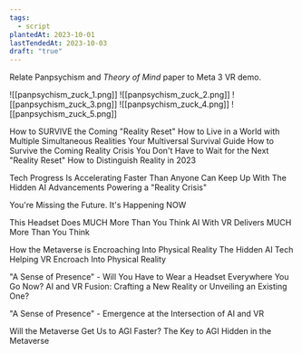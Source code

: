 ```yaml
---
tags:
  - script
plantedAt: 2023-10-01
lastTendedAt: 2023-10-03
draft: "true"
---
```

Relate Panpsychism and *Theory of Mind* paper to Meta 3 VR demo.

![[panpsychism_zuck_1.png]]
![[panpsychism_zuck_2.png]]
![[panpsychism_zuck_3.png]]
![[panpsychism_zuck_4.png]]
![[panpsychism_zuck_5.png]]

How to SURVIVE the Coming "Reality Reset"
How to Live in a World with Multiple Simultaneous Realities
Your Multiversal Survival Guide
How to Survive the Coming Reality Crisis
You Don't Have to Wait for the Next "Reality Reset"
How to Distinguish Reality in 2023

Tech Progress Is Accelerating Faster Than Anyone Can Keep Up With
The Hidden AI Advancements Powering a "Reality Crisis"

You're Missing the Future. It's Happening NOW

This Headset Does MUCH More Than You Think
AI With VR Delivers MUCH More Than You Think

How the Metaverse is Encroaching Into Physical Reality
The Hidden AI Tech Helping VR Encroach Into Physical Reality

"A Sense of Presence" - Will You Have to Wear a Headset Everywhere You Go Now?
AI and VR Fusion: Crafting a New Reality or Unveiling an Existing One?

"A Sense of Presence" - Emergence at the Intersection of AI and VR

Will the Metaverse Get Us to AGI Faster?
The Key to AGI Hidden in the Metaverse